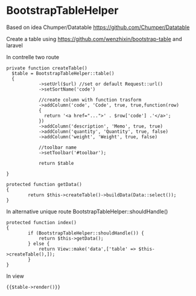 # BootstrapTableHelper

Based on idea Chumper/Datatable https://github.com/Chumper/Datatable

Create a table using https://github.com/wenzhixin/bootstrap-table and laravel 

In contrelle two route
```
private function createTable()
  $table = BootstrapTableHelper::table()
  {
            ->setUrl($url) //set or default Request::url()
            ->setSortName('code')
            
            //create column with function trasform
            ->addColumn('code', 'Code', true, true,function(row)
            {
              return '<a href="...">' . $row['code'] .'</a>';
            })
            ->addColumn('description', 'Memo', true, true)
            ->addColumn('quantity', 'Quantity', true, false)
            ->addColumn('weight', 'Weight', true, false)
            
            //toolbar name
            ->setToolbar('#toolbar');
            
            return $table
            
}

protected function getData()
{
        return $this->createTable()->buildData(Data::select());
}
```

In alternative unique route BootstrapTableHelper::shouldHandle()
```
protected function index()
{
        if (BootstrapTableHelper::shouldHandle()) {
            return $this->getData();
        } else {
            return View::make('data',['table' => $this->createTable(),]);
        }
}
```

In view 

```
{{$table->render()}}
```

